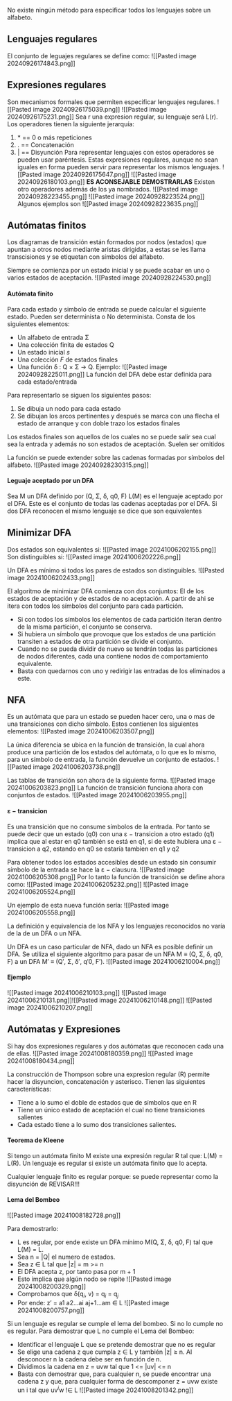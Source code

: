 No existe ningún método para especificar todos los lenguajes sobre un alfabeto.
## Lenguajes regulares
El conjunto de leguajes regulares se define como:
![[Pasted image 20240926174843.png]]
## Expresiones regulares
Son mecanismos formales que permiten especificar lenguajes regulares.
![[Pasted image 20240926175039.png]]
![[Pasted image 20240926175231.png]]
Sea r una expresion regular, su lenguaje será L(r).
Los operadores tienen la siguiente jerarquía:
1. $*$ == 0 o más repeticiones
2. . == Concatenación
3. | == Disyunción
Para representar lenguajes con estos operadores se pueden usar paréntesis.
Estas expresiones regulares, aunque no sean iguales en forma pueden servir para representar los mismos lenguajes.
![[Pasted image 20240926175647.png]]
![[Pasted image 20240926180103.png]]
**ES ACONSEJABLE DEMOSTRARLAS**
Existen otro operadores además de los ya nombrados.
![[Pasted image 20240928223455.png]]
![[Pasted image 20240928223524.png]]
Algunos ejemplos son
![[Pasted image 20240928223635.png]]
## Autómatas finitos
Los diagramas de transición están formados por nodos (estados) que apuntan a otros nodos mediante aristas dirigidas, a estas se les llama transcisiones y se etiquetan con símbolos del alfabeto.

Siempre se comienza por un estado inicial y se puede acabar en uno o varios estados de aceptación.
![[Pasted image 20240928224530.png]]
#### Autómata finito
Para cada estado y simbolo de entrada se puede calcular el siguiente estado. Pueden ser determinista o No determinista.
Consta de los siguientes elementos:
+ Un alfabeto de entrada Σ
+ Una colección finita de estados Q
+ Un estado inicial $s$
+ Una colección $F$ de estados finales
+ Una función δ : Q × Σ → Q.
Ejemplo:
![[Pasted image 20240928225011.png]]
La función del DFA debe estar definida para cada estado/entrada

Para representarlo se siguen los siguientes pasos:
1. Se dibuja un nodo para cada estado
2. Se dibujan los arcos pertinentes y después se marca con una flecha el estado de arranque y con doble trazo los estados finales

Los estados finales son aquellos de los cuales no se puede salir sea cual sea la entrada y además no son estados de aceptación. Suelen ser omitidos

La función se puede extender sobre las cadenas formadas por símbolos del alfabeto.
![[Pasted image 20240928230315.png]]

#### Leguaje aceptado por un DFA
Sea M un DFA definido por (Q, Σ, δ, q0, F)
L(M) es el lenguaje aceptado por el DFA. Este es el conjunto de todas las cadenas aceptadas por el DFA. Si dos DFA reconocen el mismo lenguaje se dice que son equivalentes

## Minimizar DFA
Dos estados son equivalentes si:
![[Pasted image 20241006202155.png]]
Son distinguibles si:
![[Pasted image 20241006202226.png]]

Un DFA es mínimo si todos los pares de estados son distinguibles.
![[Pasted image 20241006202433.png]]

El algoritmo de minimizar DFA comienza con dos conjuntos: El de los estados de aceptación y de estados de no aceptación.
A partir de ahi se itera con todos los símbolos del conjunto para cada partición. 
+ Si con todos los símbolos los elementos de cada partición iteran dentro de la misma partición, el conjunto se conserva.
+ Si hubiera un símbolo que provoque que los estados de una partición transiten a estados de otra partición se divide el conjunto.
+ Cuando no se pueda dividir de nuevo se tendrán todas las particiones de nodos diferentes, cada una contiene nodos de comportamiento equivalente. 
+ Basta con quedarnos con uno y redirigir las entradas de los eliminados a este.
## NFA
Es un autómata que para un estado se pueden hacer cero, una o mas de una transiciones con dicho símbolo.
Estos contienen los siguientes elementos:
![[Pasted image 20241006203507.png]]

La única diferencia se ubica en la función de transición, la cual ahora produce una partición de los estados del autómata, o lo que es lo mismo, para un símbolo de entrada, la función devuelve un conjunto de estados.
![[Pasted image 20241006203738.png]]

Las tablas de transición son ahora de la siguiente forma.
![[Pasted image 20241006203823.png]]
La función de transición funciona ahora con conjuntos de estados.
![[Pasted image 20241006203955.png]]
#### ε − transicion
Es una transición que no consume símbolos de la entrada.
Por tanto se puede decir que un estado (q0) con una ε − transicion a otro estado (q1) implica que al estar en q0 también se está en q1, si de este hubiera una ε − transicion a q2, estando en q0 se estaría tambien en q1 y q2

Para obtener todos los estados accesibles desde un estado sin consumir símbolo de la entrada se hace la ε − clausura.
![[Pasted image 20241006205308.png]]
Por lo tanto la función de transición se define ahora como:
![[Pasted image 20241006205232.png]]
![[Pasted image 20241006205524.png]]

Un ejemplo de esta nueva función sería:
![[Pasted image 20241006205558.png]]

La definición y equivalencia de los NFA y los lenguajes reconocidos no varía de la de un DFA o un NFA.

Un DFA es un caso particular de NFA, dado un NFA es posible definir un DFA.
Se utiliza el siguiente algoritmo para pasar de un NFA M ≡ (Q, Σ, δ, q0, F) a un DFA M′ ≡ (Q′, Σ, δ′, q′0, F′).
![[Pasted image 20241006210004.png]]

#### Ejemplo
![[Pasted image 20241006210103.png]]
![[Pasted image 20241006210131.png]]![[Pasted image 20241006210148.png]]
![[Pasted image 20241006210207.png]]

## Autómatas y Expresiones
Si hay dos expresiones regulares y dos autómatas que reconocen cada una de ellas.
![[Pasted image 20241008180359.png]]
![[Pasted image 20241008180434.png]]

La construcción de Thompson sobre una expresion regular (R) permite hacer la disyuncion, concatenación y asterisco.
Tienen las siguientes características:
+ Tiene a lo sumo el doble de estados que de símbolos que en R
+ Tiene un único estado de aceptación el cual no tiene transiciones salientes
+ Cada estado tiene a lo sumo dos transiciones salientes.

#### Teorema de Kleene
Si tengo un autómata finito M existe una expresión regular R tal que: L(M) = L(R).
Un lenguaje es regular si existe un autómata finito que lo acepta.

Cualquier lenguaje finito es regular porque: se puede representar como la disyunción de REVISAR!!!

#### Lema del Bombeo
![[Pasted image 20241008182728.png]]

Para demostrarlo:
+ L es regular, por ende existe un DFA mínimo M(Q, Σ, δ, q0, F) tal que L(M) = L.
+ Sea n = |Q| el numero de estados.
+ Sea z ∈ L tal que |z| = m >= n
+ El DFA acepta z, por tanto pasa por m + 1
+ Esto implica que algún nodo se repite
	![[Pasted image 20241008200329.png]]
+ Comprobamos que δ(q$_i$, v) = q$_i$ = q$_j$
+ Por ende: z′ = a1 a2...ai aj+1...am ∈ L
![[Pasted image 20241008200757.png]]

Si un lenguaje es regular se cumple el lema del bombeo.
Si no lo cumple no es regular.
Para demostrar que L no cumple el Lema del Bombeo:
+ Identificar el lenguaje L que se pretende demostrar que no es regular
+ Se elige una cadena z que cumpla z ∈ L y también |z| ≥ n. Al desconocer n la cadena debe ser en función de n.
+ Dividimos la cadena en z = uvw tal que 1 <= |uv| <= n
+ Basta con demostrar que, para cualquier n, se puede encontrar una cadena z y que, para cualquier forma de descomponer z = uvw existe un i tal que uv$^i$w !∈ L
![[Pasted image 20241008201342.png]]